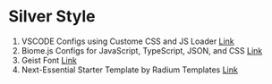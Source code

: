 # Silver Style

1. VSCODE Configs using Custome CSS and JS Loader [Link](https://github.com/vgsevem/silver-style/tree/main/vscode)
2. Biome.js Configs for JavaScript, TypeScript, JSON, and CSS [Link](https://github.com/vgsevem/silver-style/tree/main/biome)
3. Geist Font [Link](https://vercel.com/font)
4. Next-Essential Starter Template by Radium Templates [Link](https://github.com/radiumlabs/next-essential)
